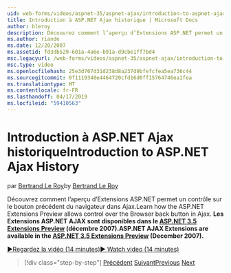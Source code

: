 ```yaml
---
uid: web-forms/videos/aspnet-35/aspnet-ajax/introduction-to-aspnet-ajax-history
title: Introduction à ASP.NET Ajax historique | Microsoft Docs
author: bleroy
description: Découvrez comment l’aperçu d’Extensions ASP.NET permet un contrôle sur le bouton précédent du navigateur dans Ajax. Les Extensions ASP.NET AJAX sont disponibles dans le Extens 3.5 ASP.NET...
ms.author: riande
ms.date: 12/20/2007
ms.assetid: fd3db529-601a-4a6e-b91a-d9cbe1ff7bd4
msc.legacyurl: /web-forms/videos/aspnet-35/aspnet-ajax/introduction-to-aspnet-ajax-history
msc.type: video
ms.openlocfilehash: 25e3d707d31d238d8a237d9bfefcfea5ea736c44
ms.sourcegitcommit: 0f1119340e4464720cfd16d0ff15764746ea1fea
ms.translationtype: MT
ms.contentlocale: fr-FR
ms.lasthandoff: 04/17/2019
ms.locfileid: "59410563"
---
```

# <a name="introduction-to-aspnet-ajax-history"></a><span data-ttu-id="a7678-104">Introduction à ASP.NET Ajax historique</span><span class="sxs-lookup"><span data-stu-id="a7678-104">Introduction to ASP.NET Ajax History</span></span>

<span data-ttu-id="a7678-105">par [Bertrand Le Roy](https://github.com/bleroy)</span><span class="sxs-lookup"><span data-stu-id="a7678-105">by [Bertrand Le Roy](https://github.com/bleroy)</span></span>

<span data-ttu-id="a7678-106">Découvrez comment l’aperçu d’Extensions ASP.NET permet un contrôle sur le bouton précédent du navigateur dans Ajax.</span><span class="sxs-lookup"><span data-stu-id="a7678-106">Learn how the ASP.NET Extensions Preview allows control over the Browser back button in Ajax.</span></span> <span data-ttu-id="a7678-107">**Les Extensions ASP.NET AJAX sont disponibles dans le [ASP.NET 3.5 Extensions Preview](https://www.asp.net/downloads/35-sp1#find) (décembre 2007).**</span><span class="sxs-lookup"><span data-stu-id="a7678-107">**ASP.NET AJAX Extensions are available in the [ASP.NET 3.5 Extensions Preview](https://www.asp.net/downloads/35-sp1#find) (December 2007).**</span></span>

[<span data-ttu-id="a7678-108">&#9654;Regardez la vidéo (14 minutes)</span><span class="sxs-lookup"><span data-stu-id="a7678-108">&#9654; Watch video (14 minutes)</span></span>](https://channel9.msdn.com/Blogs/ASP-NET-Site-Videos/introduction-to-aspnet-ajax-history)

> [!div class="step-by-step"]
> <span data-ttu-id="a7678-109">[Précédent](adonet-data-services-with-aspnet-ajax-support.md)
> [Suivant](using-script-combining-to-improve-ajax-performance.md)</span><span class="sxs-lookup"><span data-stu-id="a7678-109">[Previous](adonet-data-services-with-aspnet-ajax-support.md)
[Next](using-script-combining-to-improve-ajax-performance.md)</span></span>
